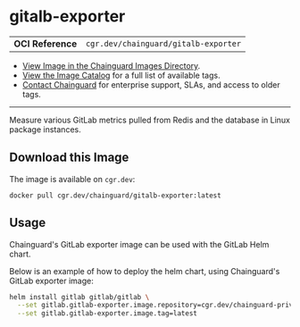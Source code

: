 <!--monopod:start-->
# gitalb-exporter
| | |
| - | - |
| **OCI Reference** | `cgr.dev/chainguard/gitalb-exporter` |


* [View Image in the Chainguard Images Directory](https://images.chainguard.dev/directory/image/gitalb-exporter/overview).
* [View the Image Catalog](https://console.chainguard.dev/images/catalog) for a full list of available tags.
* [Contact Chainguard](https://www.chainguard.dev/chainguard-images) for enterprise support, SLAs, and access to older tags.

---
<!--monopod:end-->

<!--overview:start-->
Measure various GitLab metrics pulled from Redis and the database in Linux package instances.
<!--overview:end-->

<!--getting:start-->
## Download this Image
The image is available on `cgr.dev`:

```
docker pull cgr.dev/chainguard/gitalb-exporter:latest
```
<!--getting:end-->

<!--body:start-->
## Usage

Chainguard's GitLab exporter image can be used with the GitLab Helm chart.

Below is an example of how to deploy the helm chart, using Chainguard's GitLab exporter image:

```bash
helm install gitlab gitlab/gitlab \
  --set gitlab.gitlab-exporter.image.repository=cgr.dev/chainguard-private/gitlab-exporter \
  --set gitlab.gitlab-exporter.image.tag=latest
```

<!--body:end-->
